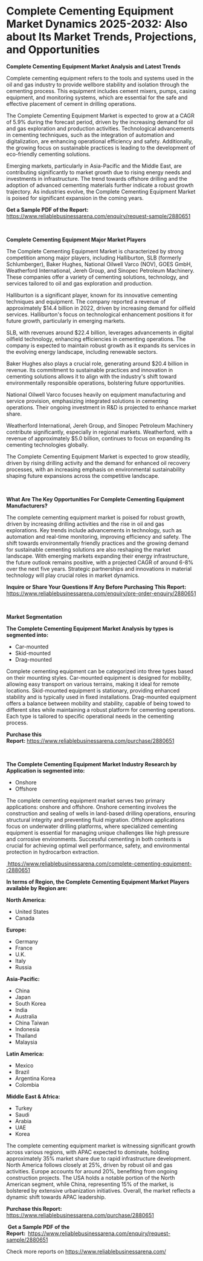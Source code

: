 <p><h1>Complete Cementing Equipment Market Dynamics 2025-2032: Also about Its Market Trends, Projections, and Opportunities</h1></p><p><strong>Complete Cementing Equipment Market Analysis and Latest Trends</strong></p>
<p><p>Complete cementing equipment refers to the tools and systems used in the oil and gas industry to provide wellbore stability and isolation through the cementing process. This equipment includes cement mixers, pumps, casing equipment, and monitoring systems, which are essential for the safe and effective placement of cement in drilling operations.</p><p>The Complete Cementing Equipment Market is expected to grow at a CAGR of 5.9% during the forecast period, driven by the increasing demand for oil and gas exploration and production activities. Technological advancements in cementing techniques, such as the integration of automation and digitalization, are enhancing operational efficiency and safety. Additionally, the growing focus on sustainable practices is leading to the development of eco-friendly cementing solutions.</p><p>Emerging markets, particularly in Asia-Pacific and the Middle East, are contributing significantly to market growth due to rising energy needs and investments in infrastructure. The trend towards offshore drilling and the adoption of advanced cementing materials further indicate a robust growth trajectory. As industries evolve, the Complete Cementing Equipment Market is poised for significant expansion in the coming years.</p></p>
<p><strong>Get a Sample PDF of the Report:&nbsp;</strong> <a href="https://www.reliablebusinessarena.com/enquiry/request-sample/2880651?utm_campaign=2800&utm_medium=2&utm_source=Github&utm_content=ia&utm_term=12032025&utm_id=complete-cementing-equipment">https://www.reliablebusinessarena.com/enquiry/request-sample/2880651</a></p>
<p>&nbsp;</p>
<p><strong>Complete Cementing Equipment Major Market Players</strong></p>
<p><p>The Complete Cementing Equipment Market is characterized by strong competition among major players, including Halliburton, SLB (formerly Schlumberger), Baker Hughes, National Oilwell Varco (NOV), GOES GmbH, Weatherford International, Jereh Group, and Sinopec Petroleum Machinery. These companies offer a variety of cementing solutions, technology, and services tailored to oil and gas exploration and production.</p><p>Halliburton is a significant player, known for its innovative cementing techniques and equipment. The company reported a revenue of approximately $14.4 billion in 2022, driven by increasing demand for oilfield services. Halliburton's focus on technological enhancement positions it for future growth, particularly in emerging markets.</p><p>SLB, with revenues around $22.4 billion, leverages advancements in digital oilfield technology, enhancing efficiencies in cementing operations. The company is expected to maintain robust growth as it expands its services in the evolving energy landscape, including renewable sectors.</p><p>Baker Hughes also plays a crucial role, generating around $20.4 billion in revenue. Its commitment to sustainable practices and innovation in cementing solutions allows it to align with the industry's shift toward environmentally responsible operations, bolstering future opportunities.</p><p>National Oilwell Varco focuses heavily on equipment manufacturing and service provision, emphasizing integrated solutions in cementing operations. Their ongoing investment in R&D is projected to enhance market share.</p><p>Weatherford International, Jereh Group, and Sinopec Petroleum Machinery contribute significantly, especially in regional markets. Weatherford, with a revenue of approximately $5.0 billion, continues to focus on expanding its cementing technologies globally.</p><p>The Complete Cementing Equipment Market is expected to grow steadily, driven by rising drilling activity and the demand for enhanced oil recovery processes, with an increasing emphasis on environmental sustainability shaping future expansions across the competitive landscape.</p></p>
<p>&nbsp;</p>
<p><strong>What Are The Key Opportunities For Complete Cementing Equipment Manufacturers?</strong></p>
<p><p>The complete cementing equipment market is poised for robust growth, driven by increasing drilling activities and the rise in oil and gas explorations. Key trends include advancements in technology, such as automation and real-time monitoring, improving efficiency and safety. The shift towards environmentally friendly practices and the growing demand for sustainable cementing solutions are also reshaping the market landscape. With emerging markets expanding their energy infrastructure, the future outlook remains positive, with a projected CAGR of around 6-8% over the next five years. Strategic partnerships and innovations in material technology will play crucial roles in market dynamics.</p></p>
<p><strong>Inquire or Share Your Questions If Any Before Purchasing This Report:</strong> <a href="https://www.reliablebusinessarena.com/enquiry/pre-order-enquiry/2880651?utm_campaign=2800&utm_medium=2&utm_source=Github&utm_content=ia&utm_term=12032025&utm_id=complete-cementing-equipment">https://www.reliablebusinessarena.com/enquiry/pre-order-enquiry/2880651</a></p>
<p>&nbsp;</p>
<p><strong>Market Segmentation</strong></p>
<p><strong>The Complete Cementing Equipment Market Analysis by types is segmented into:</strong></p>
<p><ul><li>Car-mounted</li><li>Skid-mounted</li><li>Drag-mounted</li></ul></p>
<p><p>Complete cementing equipment can be categorized into three types based on their mounting styles. Car-mounted equipment is designed for mobility, allowing easy transport on various terrains, making it ideal for remote locations. Skid-mounted equipment is stationary, providing enhanced stability and is typically used in fixed installations. Drag-mounted equipment offers a balance between mobility and stability, capable of being towed to different sites while maintaining a robust platform for cementing operations. Each type is tailored to specific operational needs in the cementing process.</p></p>
<p><strong>Purchase this Report:&nbsp;</strong><a href="https://www.reliablebusinessarena.com/purchase/2880651?utm_campaign=2800&utm_medium=2&utm_source=Github&utm_content=ia&utm_term=12032025&utm_id=complete-cementing-equipment">https://www.reliablebusinessarena.com/purchase/2880651</a></p>
<p>&nbsp;</p>
<p><strong>The Complete Cementing Equipment Market Industry Research by Application is segmented into:</strong></p>
<p><ul><li>Onshore</li><li>Offshore</li></ul></p>
<p><p>The complete cementing equipment market serves two primary applications: onshore and offshore. Onshore cementing involves the construction and sealing of wells in land-based drilling operations, ensuring structural integrity and preventing fluid migration. Offshore applications focus on underwater drilling platforms, where specialized cementing equipment is essential for managing unique challenges like high pressure and corrosive environments. Successful cementing in both contexts is crucial for achieving optimal well performance, safety, and environmental protection in hydrocarbon extraction.</p></p>
<p><a href="https://www.reliablebusinessarena.com/complete-cementing-equipment-r2880651?utm_campaign=2800&utm_medium=2&utm_source=Github&utm_content=ia&utm_term=12032025&utm_id=complete-cementing-equipment">&nbsp;https://www.reliablebusinessarena.com/complete-cementing-equipment-r2880651</a></p>
<p><strong>In terms of Region, the Complete Cementing Equipment Market Players available by Region are:</strong></p>
<p>
    <p> <strong> North America: </strong>
        <ul>
            <li>United States</li>
            <li>Canada</li>
        </ul>
        </p> 
    <p> <strong> Europe: </strong>
        <ul>
            <li>Germany</li>
            <li>France</li>
            <li>U.K.</li>
            <li>Italy</li>
            <li>Russia</li>
        </ul>
        </p> 
    <p> <strong> Asia-Pacific: </strong>
        <ul>
            <li>China</li>
            <li>Japan</li>
            <li>South Korea</li>
            <li>India</li>
            <li>Australia</li>
            <li>China Taiwan</li>
            <li>Indonesia</li>
            <li>Thailand</li>
            <li>Malaysia</li>
        </ul>
        </p> 
    <p> <strong> Latin America: </strong>
        <ul>
            <li>Mexico</li>
            <li>Brazil</li>
            <li>Argentina Korea</li>
            <li>Colombia</li>
        </ul>
        </p> 
    <p> <strong> Middle East & Africa: </strong>
        <ul>
            <li>Turkey</li>
            <li>Saudi</li>
            <li>Arabia</li>
            <li>UAE</li>
            <li>Korea</li>
        </ul>
    </p>
    </p>
<p><p>The complete cementing equipment market is witnessing significant growth across various regions, with APAC expected to dominate, holding approximately 35% market share due to rapid infrastructure development. North America follows closely at 25%, driven by robust oil and gas activities. Europe accounts for around 20%, benefiting from ongoing construction projects. The USA holds a notable portion of the North American segment, while China, representing 15% of the market, is bolstered by extensive urbanization initiatives. Overall, the market reflects a dynamic shift towards APAC leadership.</p></p>
<p><strong>Purchase this Report: </strong><a href="https://www.reliablebusinessarena.com/purchase/2880651?utm_campaign=2800&utm_medium=2&utm_source=Github&utm_content=ia&utm_term=12032025&utm_id=complete-cementing-equipment">https://www.reliablebusinessarena.com/purchase/2880651</a></p>
<p>&nbsp;<strong>Get a Sample PDF of the Report:&nbsp;&nbsp;</strong><a href="https://www.reliablebusinessarena.com/enquiry/request-sample/2880651?utm_campaign=2800&utm_medium=2&utm_source=Github&utm_content=ia&utm_term=12032025&utm_id=complete-cementing-equipment">https://www.reliablebusinessarena.com/enquiry/request-sample/2880651</a></p>
<p><strong></strong></p>
<p>Check more reports on <a href="https://www.reliablebusinessarena.com/?utm_campaign=2800&utm_medium=2&utm_source=Github&utm_content=ia&utm_term=12032025&utm_id=complete-cementing-equipment">https://www.reliablebusinessarena.com/</a></p>